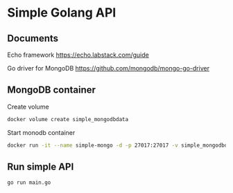# Simple Golang API

## Documents

Echo framework https://echo.labstack.com/guide

Go driver for MongoDB https://github.com/mongodb/mongo-go-driver

## MongoDB container

Create volume

```bash
docker volume create simple_mongodbdata
```

Start monodb container

```bash
docker run -it --name simple-mongo -d -p 27017:27017 -v simple_mongodbdata:/data/db mongo
```

## Run simple API

```bash
go run main.go
```
